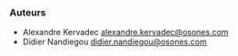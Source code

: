 ### Auteurs

- Alexandre Kervadec <alexandre.kervadec@osones.com>
- Didier Nandiegou <didier.nandiegou@osones.com>


